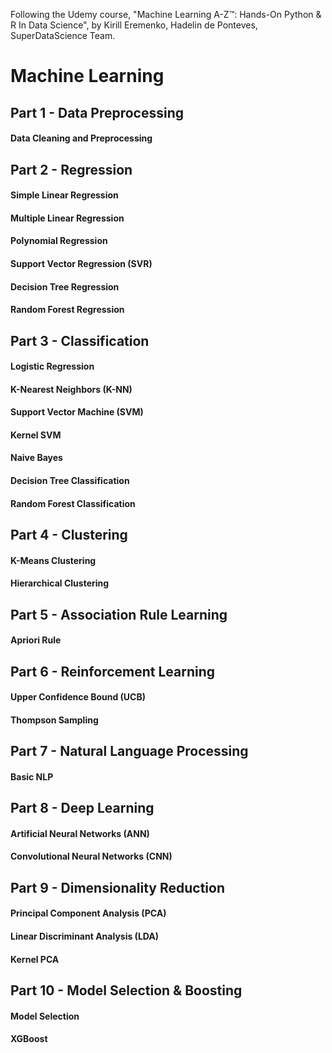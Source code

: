 Following the Udemy course, "Machine Learning A-Z™: Hands-On Python & R In Data Science", by Kirill Eremenko, Hadelin de Ponteves, SuperDataScience Team.

# Machine Learning
## Part 1 - Data Preprocessing
#### Data Cleaning and Preprocessing
## Part 2 - Regression
#### Simple Linear Regression
#### Multiple Linear Regression
#### Polynomial Regression
#### Support Vector Regression (SVR)
#### Decision Tree Regression
#### Random Forest Regression
## Part 3 - Classification
#### Logistic Regression
#### K-Nearest Neighbors (K-NN)
#### Support Vector Machine (SVM)
#### Kernel SVM
#### Naive Bayes
#### Decision Tree Classification
#### Random Forest Classification
## Part 4 - Clustering
#### K-Means Clustering
#### Hierarchical Clustering
## Part 5 - Association Rule Learning
#### Apriori Rule
## Part 6 - Reinforcement Learning
#### Upper Confidence Bound (UCB)
#### Thompson Sampling
## Part 7 - Natural Language Processing
#### Basic NLP
## Part 8 - Deep Learning
#### Artificial Neural Networks (ANN)
#### Convolutional Neural Networks (CNN)
## Part 9 - Dimensionality Reduction
#### Principal Component Analysis (PCA)
#### Linear Discriminant Analysis (LDA)
#### Kernel PCA
## Part 10 - Model Selection & Boosting
#### Model Selection
#### XGBoost
